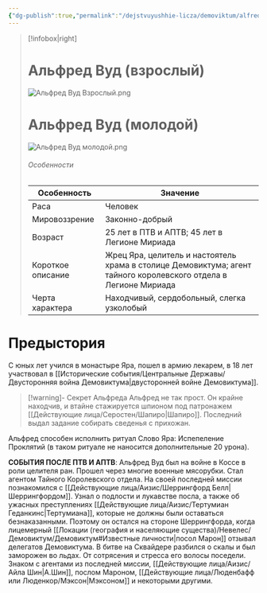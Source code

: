 ```yaml
---
{"dg-publish":true,"permalink":"/dejstvuyushhie-licza/demoviktum/alfred-vud/","dgPassFrontmatter":true}
---
```


> [!infobox|right]
> # Альфред Вуд (взрослый)
> ![Альфред Вуд Взрослый.png](/img/user/%D0%90%D0%BB%D1%8C%D1%84%D1%80%D0%B5%D0%B4%20%D0%92%D1%83%D0%B4%20%D0%92%D0%B7%D1%80%D0%BE%D1%81%D0%BB%D1%8B%D0%B9.png)
> # Альфред Вуд (молодой)
> ![Альфред Вуд молодой.png](/img/user/%D0%90%D0%BB%D1%8C%D1%84%D1%80%D0%B5%D0%B4%20%D0%92%D1%83%D0%B4%20%D0%BC%D0%BE%D0%BB%D0%BE%D0%B4%D0%BE%D0%B9.png)
> ###### Особенности
> | Особенность | Значение |
> | ---- | ---- |
> | Раса | Человек|
> | Мировоззрение |Законно-добрый |
> | Возраст | 25 лет в ПТВ и АПТВ; 45 лет в Легионе Мириада|
> | Короткое описание |Жрец Яра, целитель и настоятель храма в столице Демовиктума; агент тайного королевского отдела в Легионе Мириада |
> | Черта характера |Находчивый, сердобольный, слегка узколобый|

# Предыстория

С юных лет учился в монастыре Яра, пошел в армию лекарем, в 18 лет участвовал в [[Исторические события/Центральные Державы/Двусторонняя война Демовиктума\|двусторонней войне Демовиктума]].

> [!warning]- Секрет Альфреда
> Альфред не так прост. Он крайне находчив, и втайне стажируется шпионом под патронажем [[Действующие лица/Серостен/Шапиро\|Шапиро]]. Последний выдал задание собирать сведенья с прихожан. 

Альфред способен исполнить ритуал Слово Яра: Испепеление Проклятий (в таком ритуале не наносится дополнительные 20 урона).

**СОБЫТИЯ ПОСЛЕ ПТВ И АПТВ**:
Альфред Вуд был на войне в Коссе в роли целителя ран. Прошел через многие военные мясорубки. Стал агентом Тайного Королевского отдела. На своей последней миссии познакомился с [[Действующие лица/Аизис/Шеррингфорд Белл\|Шеррингфордом]]. Узнал о подлости и лукавстве посла, а также об ужасных преступлениях [[Действующие лица/Аизис/Тертумиан Геданкинс\|Тертумиана]], которые не должны были оставаться безнаказанными. Поэтому он остался на стороне Шеррингфорда, когда лицемерный [[Локации (география и населяющие существа)/Невелес/Демовиктум/Демовиктум#Известные личности\|посол Марон]] отзывал делегатов Демовиктума. В битве на Сквайдере разбился о скалы и был заморожен во льдах. От сотрясения и стресса его волосы поседели. Знаком с агентами из последней миссии, [[Действующие лица/Аизис/Айла Шин\|А.Шин]], послом Мароном, [[Действующие лица/Люденбафф или Люденкор/Мэксон\|Мэксоном]] и некоторыми другими.